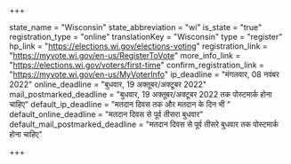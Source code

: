 +++

state_name = "Wisconsin"
state_abbreviation = "wi"
is_state = "true"
registration_type = "online"
translationKey = "Wisconsin"
type = "register"
hp_link = "https://elections.wi.gov/elections-voting"
registration_link = "https://myvote.wi.gov/en-us/RegisterToVote"
more_info_link = "https://elections.wi.gov/voters/first-time"
confirm_registration_link = "https://myvote.wi.gov/en-us/MyVoterInfo"
ip_deadline = "मंगलवार, 08 नवंबर 2022"
online_deadline = "बुधवार, 19 अक्तूबर/अक्टूबर 2022"
mail_postmarked_deadline = "बुधवार, 19 अक्तूबर/अक्टूबर 2022 तक पोस्टमार्क होना चाहिए"
default_ip_deadline = "मतदान दिवस तक और मतदान के दिन भी "
default_online_deadline = "मतदान दिवस से पूर्व तीसरा बुधवार"
default_mail_postmarked_deadline = "मतदान दिवस से पूर्व तीसरे बुधवार तक पोस्टमार्क होना चाहिए"

+++